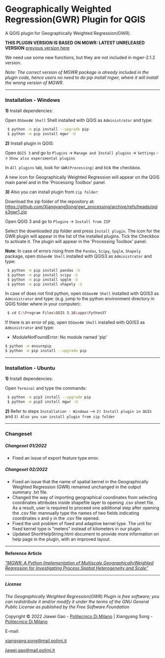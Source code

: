 # Geographically Weighted Regression(GWR) Plugin for QGIS
A QGIS plugin for Geographically Weighted Regression(GWR).

**THIS PLUGIN VERSION IS BASED ON MGWR: LATEST UNRELEASED VERSION**  [previous version here](https://github.com/pysal/mgwr/)

We need use some new functions, but they are not included in mgwr-2.1.2 version.

*Note: The correct version of MGWR package is already included in the plugin code, hence users no need to do pip install mgwr, where it will install the wrong version of MGWR.*
___
### Installation - Windows

**1)** Install dependencies:

Open `OSGeo4W Shell` Shell installed with QGIS as `Administrator` and type:
```sh
 $ python -m pip install --upgrade pip
 $ python -m pip install mgwr -U
```

**2)** Install plugin in QGIS:

Open `QGIS 3` and go to `Plugins` -> `Manage and Install plugins` -> `Settings` -> `Show also experimental plugins` 

In `All plugins` tab, look for `GWR(Processing)` and tick the checkbox.  

A new icon for Geographically Weighted Regression will appear on the QGIS main panel and in the 'Processing Toolbox' panel.


**3)** Also you can install plugin from `zip folder`:

Download the zip folder of the repository at:
https://github.com/XiangyangSong/gwr_processing/archive/refs/heads/qgis3gwr1.zip

Open QGIS 3 and go to `Plugins` -> `Install from ZIP`

Select the downloaded zip folder and press `Install plugin`. The icon for the GWR plugin will appear in the list of the installed plugins. Tick the Checkbox to activate it. The plugin will appear in the 'Processing Toolbox' panel.


**Note**: In case of errors rising from the `Pandas`, `Scipy`, `Spglm`, `Shapely` package, open `OSGeo4W Shell` installed with QGIS3 as `Administrator` and type:
```sh
 $ python -m pip install pandas -U
 $ python -m pip install scipy -U
 $ python -m pip install spglm -U
 $ python -m pip install shapely -U
```

In case of does not find python, open `OSGeo4W Shell` installed with QGIS3 as `Administrator` and type:
(e.g. jump to the python environment directory in QGIS folder where in your computer):
```sh 
 $ cd C:\Program Files\QGIS 3.16\apps\Python37
```
If there is an error of pip, open `OSGeo4W Shell` installed with QGIS3 as `Administrator` and type:
- ModuleNotFoundError: No module named 'pip'
```sh 
$ python -m ensurepip
$ python -m pip install --upgrade pip
```

___
### Installation - Ubuntu

**1)** Install dependencies:

Open `Terminal` and type the commands:
```sh
 $ python -m pip3 install --upgrade pip
 $ python -m pip3 install mgwr -U
```

**2)** Refer to steps `Installation - Windows` --> `2) Install plugin in QGIS` and `3) Also you can install plugin from zip folder`

___
### Changeset

##### Changeset 01/2022
- Fixed an issue of export feature type error. 

##### Changeset 02/2022
- Fixed an issue that the name of spatial kernel in the Geographically Weighted Regression (GWR) remained unchanged in the output summary .txt file. 
- Changed the way of importing geographical coordinates from selecting coordinates attributes inside shapefile layer to opening .csv sheet file. As a result, user is required to proceed one additional step after opening the .csv file: mannually type the names of two fields indicating coordinates x and y in the .csv file opened. 
- Fixed the unit problem of fixed and adaptive kernel type. The unit for fixed kernel type is "meters" instead of kilometers in our plugin. 
- Updated ShortHelpString.html document to provide more information on help page in the plugin, with an improved layout.

___
**Reference Article**

[*"MGWR: A Python Implementation of Multiscale GeographicallyWeighted Regression for Investigating Process Spatial Heterogeneity and Scale"*](https://www.mdpi.com/2220-9964/8/6/269/pdf)
___
##### License

_The Geographically Weighted Regression(GWR) Plugin is free software; you can redistribute it and/or modify it under the terms of the GNU General Public License as published by the Free Software Foundation_

Copyright © 2022 Jiawei Gao - [Politecnico Di Milano](https://www.polimi.it/) | Xiangyang Song - [Politecnico Di Milano](https://www.polimi.it/) 

E-mail: 

xiangyang.song@mail.polimi.it 

jiawei.gao@mail.polimi.it
